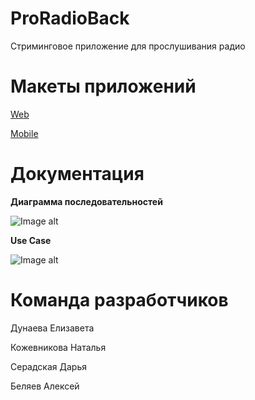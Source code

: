 # ProRadioBack
Стриминговое приложение для прослушивания радио

# Макеты приложений
[Web](https://www.figma.com/proto/c8IVlrRqVhSjJ5FQoX2Ojb/ProRadio?node-id=27%3A32&scaling=min-zoom&page-id=27%3A31&starting-point-node-id=27%3A32)

[Mobile](https://www.figma.com/proto/c8IVlrRqVhSjJ5FQoX2Ojb/ProRadio?node-id=215%3A2&scaling=scale-down&page-id=0%3A1&starting-point-node-id=215%3A2&show-proto-sidebar=1)

# Документация
**Диаграмма последовательностей**

![Image alt](https://github.com/Seradskya/ProRadioBack/blob/master/Диагр.jpg)

**Use Case**

![Image alt](https://github.com/Seradskya/ProRadioBack/blob/master/Use%20case.jpg)

# Команда разработчиков
Дунаева Елизавета

Кожевникова Наталья

Серадская Дарья

Беляев Алексей
